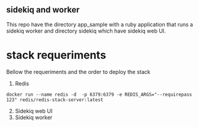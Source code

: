 ## sidekiq and worker
This repo have the directory app_sample with a ruby application that runs a sidekiq worker and directory sidekiq which have sidekiq web UI.

# stack requeriments
Bellow the requeriments and the order to deploy the stack

1. Redis

```
docker run --name redis -d  -p 6379:6379 -e REDIS_ARGS="--requirepass 123" redis/redis-stack-server:latest
```

2. Sidekiq web UI
3. Sidekiq worker

